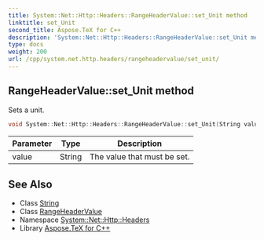 ```yaml
---
title: System::Net::Http::Headers::RangeHeaderValue::set_Unit method
linktitle: set_Unit
second_title: Aspose.TeX for C++
description: 'System::Net::Http::Headers::RangeHeaderValue::set_Unit method. Sets a unit in C++.'
type: docs
weight: 200
url: /cpp/system.net.http.headers/rangeheadervalue/set_unit/
---
```

## RangeHeaderValue::set_Unit method


Sets a unit.

```cpp
void System::Net::Http::Headers::RangeHeaderValue::set_Unit(String value)
```


| Parameter | Type | Description |
| --- | --- | --- |
| value | String | The value that must be set. |

## See Also

* Class [String](../../../system/string/)
* Class [RangeHeaderValue](../)
* Namespace [System::Net::Http::Headers](../../)
* Library [Aspose.TeX for C++](../../../)
